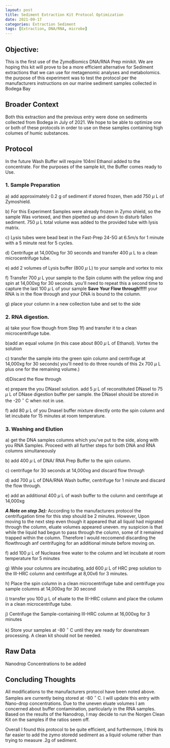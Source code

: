 ```yaml
---
layout: post
title: Sediment Extraction Kit Protocol Optimization
date: 2021-09-17
categories: Extraction Sediment
tags: [Extraction, DNA/RNA, microbe]
---
```

## **Objective:** 
This is the first use of the ZymoBiomics DNA/RNA Prep minikit. We are hoping this kit will prove to be a more efficient alternative for Sediment extractions that we can use for metagenomic analyses and metabolomics. the purpose of this experiment was to test the protocol per the manufacturers instructions on our marine sediment samples collected in Bodega Bay


## Broader Context
Both this extraction and the previous entry were done on sediments collected from Bodega in July of 2021. We hope to be able to optimize one or both of these protocols in order to use on these samples containing high columes of humic substances.

## Protocol 
In the future Wash Buffer will require 104ml Ethanol added to the concentrate. For the purposes of the sample kit, the Buffer comes ready to Use. 
 ### 1. Sample Preparation
 a) add approximately 0.2 g of sediment if stored frozen, then add 750 $\mu$ L of Zymoshield. 

 b) For this Experiment Samples were already frozen in Zymo shield, so the sample Was vortexed, and then pipetted up and down to disturb fallen sediment. 750 $\mu$ L total volume was added to the provided tube with lysis matrix. 

 c) Lysis tubes were bead beat in the Fast-Prep 24-5G at 6.5m/s for 1 minute with a 5 minute rest for 5 cycles.

 d)  Centrifuge at 14,000xg for 30 seconds and transfer 400 $\mu$ L to a clean microcentrifuge tube.

 e) add 2 volumes of Lysis buffer (800 $\mu$ L) to your sample and vortex to mix

 f) Transfer 700 $\mu$ L your sample to the Spin column with the yellow ring  and spin at 14,000xg for 30 seconds. you'll need to repeat this a second time to capture the last 100 $\mu$ L of your sample __Save Your Flow through!!!!!__ your RNA is in the flow through and your DNA is bound to the column. 

 g) place your column in a new collection tube and set to the side

### 2. RNA  digestion.
 a) take your flow though from Step 1f) and transfer it to a clean microcentrifuge tube.
 
 b)add an equal volume (in this case about 800 $\mu$ L of Ethanol). Vortex the solution 

 c) transfer the sample into the green spin column and centrifuge at 14,000xg for 30 seconds( you'll need to do three rounds of this 2x 700 $\mu$ L plus one for the remaining volume.)

 d)Discard the flow through

 e) prepare the you DNaseI solution. add 5 $\mu$ L of reconstituted DNaseI  to 75 $\mu$ L of DNase digestion buffer per sample. the DNaseI should be stored in the -20 $^\circ$ C when not in use.
 
 f) add 80 $\mu$ L of you DnaseI buffer mixture directly onto the spin column and let incubate for 15 minutes at room temperature.

 ### 3. Washing and Elution
 a) get the DNA samples columns which you've put to the side, along with you RNA Samples. Proceed with all further steps for both DNA and RNA columns simultaneously

b) add 400 $\mu$ L of DNA/ RNA Prep Buffer to the spin column.

c) centrifuge for 30 seconds at 14,000xg and discard flow through

d) add 700 $\mu$ L of DNA/RNA Wash buffer, centrifuge for 1 minute and discard the flow through.

e) add an additional 400 $\mu$ L of wash buffer to the column and centrifuge at 14,000xg

***A Note on step 3e):*** According to the manufacturers protocol the centrifugation time for this step should be 2 minutes. However, Upon moving to the next step even though it appeared that all liquid had migrated through the column, eluate volumes appeared uneven. my suspicion is that while the liquid had begun to pass through the column, some of it remained trapped within the column. Therefore I would reccomend discarding the flowthrough anf centrifuging for an additional minute before moving on.

f) add 100 $\mu$ L of Nuclease free water to the column and let incubate at room temperature for 5 minutes

g) While your columns are incubating, add 600 $\mu$ L of HRC prep solution to the III-HRC column and centrifuge at 8,00x6 for 3 minutes.

h)  Place the spin column in a clean microcentrifuge tube and centrifuge you sample columns at 14,000xg for 30 second

i) transfer you 100 $\mu$ L of eluate to the III-HRC column and place the column in a clean microcentrifuge tube. 

j) Centrifuge the Sample-containing III-HRC column at 16,000xg for 3 minutes

k) Store your samples at -80 $^\circ$ C until they are ready for downstream processing. A clean kit should not be needed.



## Raw Data
Nanodrop Concentrations to be added


## Concluding Thoughts
All modifications to the manufacturers protocol have been noted above.
Samples are currently being stored at -80 $^\circ$ C. I will update this entry with Nano-drop concentrations. Due to the uneven eluate volumes I am concerned about buffer contamination, particularly in the RNA samples. Based on the results of the Nanodrop, I may decide to run the Norgen Clean Kit on the samples if the ratios seem off.

Overall I found this protocol to be quite efficient, and furthermore, I think its far easier to add the zymo storedd sediment as a liquid volume rather than trying to measure .2g of sediment. 

